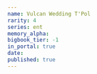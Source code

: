 ```yaml
---
name: Vulcan Wedding T'Pol
rarity: 4
series: ent
memory_alpha:
bigbook_tier: -1
in_portal: true
date:
published: true
---
```



